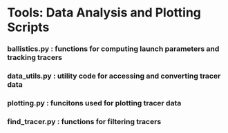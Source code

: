 # Tools: Data Analysis and Plotting Scripts

### ballistics.py : functions for computing launch parameters and tracking tracers

### data_utils.py : utility code for accessing and converting tracer data

### plotting.py : funcitons used for plotting tracer data

### find_tracer.py : functions for filtering tracers 
